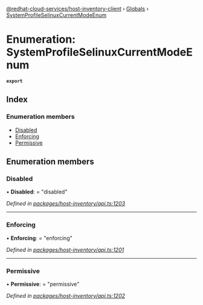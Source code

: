 [@redhat-cloud-services/host-inventory-client](../README.md) › [Globals](../globals.md) › [SystemProfileSelinuxCurrentModeEnum](systemprofileselinuxcurrentmodeenum.md)

# Enumeration: SystemProfileSelinuxCurrentModeEnum

**`export`** 

## Index

### Enumeration members

* [Disabled](systemprofileselinuxcurrentmodeenum.md#disabled)
* [Enforcing](systemprofileselinuxcurrentmodeenum.md#enforcing)
* [Permissive](systemprofileselinuxcurrentmodeenum.md#permissive)

## Enumeration members

###  Disabled

• **Disabled**: = "disabled"

*Defined in [packages/host-inventory/api.ts:1203](https://github.com/RedHatInsights/javascript-clients/blob/master/packages/host-inventory/api.ts#L1203)*

___

###  Enforcing

• **Enforcing**: = "enforcing"

*Defined in [packages/host-inventory/api.ts:1201](https://github.com/RedHatInsights/javascript-clients/blob/master/packages/host-inventory/api.ts#L1201)*

___

###  Permissive

• **Permissive**: = "permissive"

*Defined in [packages/host-inventory/api.ts:1202](https://github.com/RedHatInsights/javascript-clients/blob/master/packages/host-inventory/api.ts#L1202)*
